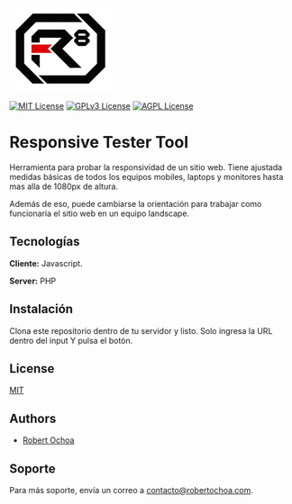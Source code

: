 
![Logo](img/logo.png)


[![MIT License](https://img.shields.io/badge/License-MIT-green.svg)](https://choosealicense.com/licenses/mit/) [![GPLv3 License](https://img.shields.io/badge/License-GPL%20v3-yellow.svg)](https://opensource.org/licenses/)  [![AGPL License](https://img.shields.io/badge/license-AGPL-blue.svg)](http://www.gnu.org/licenses/agpl-3.0)

# Responsive Tester Tool

Herramienta para probar la responsividad de un sitio web. Tiene ajustada medidas básicas de todos los equipos mobiles, laptops y monitores hasta mas alla de 1080px de altura. 

Además de eso, puede cambiarse la orientación para trabajar como funcionaría el sitio web en un equipo landscape.

## Tecnologías

**Cliente:** Javascript.

**Server:** PHP

## Instalación

Clona este repositorio dentro de tu servidor y listo. Solo ingresa la URL dentro del input Y pulsa el botón.

## License

[MIT](https://choosealicense.com/licenses/mit/)

## Authors

- [Robert Ochoa](https://www.robertochoaweb.com/casos/responsive-tester-tool)

## Soporte

Para más soporte, envía un correo a contacto@robertochoa.com.

